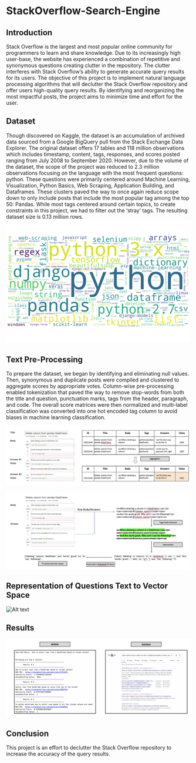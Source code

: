 
# StackOverflow-Search-Engine 

## Introduction

Stack Overflow is the largest and most popular online community for programmers to learn and share knowledge. Due to its increasingly high user-base, the website has experienced a combination of repetitive and synonymous questions creating clutter in the repository. The clutter interferes with Stack Overflow’s ability to generate accurate query results for its users. The objective of this project is to implement natural language processing algorithms that will declutter the Stack Overflow repository and offer users high-quality query results. By identifying and reorganizing the most impactful posts, the project aims to minimize time and effort for the user.


## Dataset

Though discovered on Kaggle, the dataset is an accumulation of archived data sourced from a Google BigQuery pull from the Stack Exchange Data Explorer. The original dataset offers 17 tables and 118 million observations which includes timestamp, content, tags, responses, and scores posted ranging from July 2008 to September 2020. However, due to the volume of the dataset, the scope of the project was reduced to 2.3 million observations focusing on the language with the most frequent questions: python. These questions were primarily centered around Machine Learning, Visualization, Python Basics, Web Scraping, Application Building, and Dataframes. These clusters paved the way to once again reduce scope down to only  include posts that include the most popular tag among the top 50: Pandas. While most tags centered around certain topics, to create constraints in this project, we had to filter out the ‘stray’ tags. The resulting dataset size is 0.13 million rows.
![Alt text](/assets/img/wordCloud.png?raw=true "")


## Text Pre-Processing
To prepare the dataset, we began by identifying and eliminating null values. Then, synonymous and duplicate posts were compiled and clustered to aggregate scores by appropriate votes. Column-wise pre-processing enabled tokenization that paved the way to remove stop-words from both the title and question, punctuation marks, tags from the header, paragraph, and code. The overall score matrices were then normalized and multi-label classification was converted into one hot encoded tag column to avoid biases in machine learning classification.


![Alt text](/assets/img/preprocessing1.png?raw=true "")

![Alt text](/assets/img/preprocessing2.png?raw=true "")

## Representation of Questions Text to Vector Space
![Alt text](/assets/img/emebedding.jpeg?raw=true "")

## Results
![Alt text](/assets/img/Results.png?raw=true "")

## Conclusion
This project is an effort to declutter the Stack Overflow repository to increase the accuracy of the query results. 
